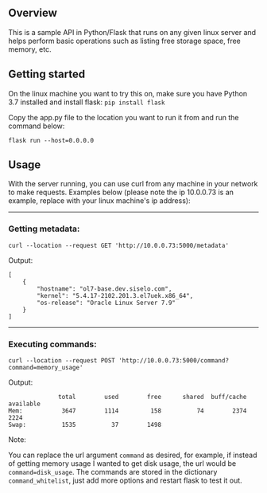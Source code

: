 ## Overview
This is a sample API in Python/Flask that runs on any given linux server and helps perform basic operations such as listing free storage space, free memory, etc.

## Getting started
On the linux machine you want to try this on, make sure you have Python 3.7 installed and install flask: `pip install flask`

Copy the app.py file to the location you want to run it from and run the command below:
```
flask run --host=0.0.0.0
```

## Usage
With the server running, you can use curl from any machine in your network to make requests. Examples below (please note the ip 10.0.0.73 is an example, replace with your linux machine's ip address):

--------
### Getting metadata:
```
curl --location --request GET 'http://10.0.0.73:5000/metadata'
```
Output:
```
[
    {
        "hostname": "ol7-base.dev.siselo.com",
        "kernel": "5.4.17-2102.201.3.el7uek.x86_64",
        "os-release": "Oracle Linux Server 7.9"
    }
]
```
--------
### Executing commands:
```
curl --location --request POST 'http://10.0.0.73:5000/command?command=memory_usage'
```
Output:
```
              total        used        free      shared  buff/cache   available
Mem:           3647        1114         158          74        2374        2224
Swap:          1535          37        1498
```
Note: 

You can replace the url argument `command` as desired, for example, if instead of getting memory usage I wanted to get disk usage, the url would be `command=disk_usage`. The commands are stored in the dictionary `command_whitelist`, just add more options and restart flask to test it out.